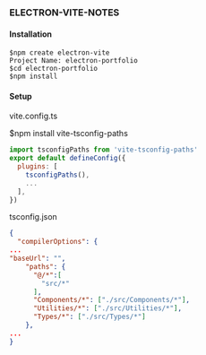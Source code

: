 ### ELECTRON-VITE-NOTES

#### Installation
```vim
$npm create electron-vite
Project Name: electron-portfolio
$cd electron-portfolio
$npm install

```
#### Setup
vite.config.ts

$npm install vite-tsconfig-paths
```javascript
import tsconfigPaths from 'vite-tsconfig-paths'
export default defineConfig({
  plugins: [
    tsconfigPaths(),
    ...
  ],
})
```
tsconfig.json
```json
{
  "compilerOptions": {
...
"baseUrl": "",
    "paths": {
      "@/*":[
        "src/*"
      ],
      "Components/*": ["./src/Components/*"],
      "Utilities/*": ["./src/Utilities/*"],
      "Types/*": ["./src/Types/*"]
    },
...
}
```

